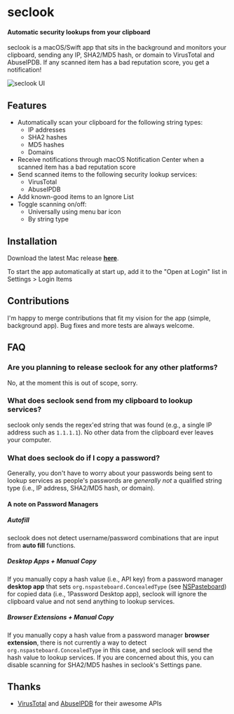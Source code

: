 # seclook

#### Automatic security lookups from your clipboard

seclook is a macOS/Swift app that sits in the background and monitors your clipboard, sending any IP, SHA2/MD5 hash, or domain to VirusTotal and AbuseIPDB. If any scanned item has a bad reputation score, you get a notification!

![seclook UI](https://seclook.app/static/ui.svg)

## Features

* Automatically scan your clipboard for the following string types:
  * IP addresses
  * SHA2 hashes
  * MD5 hashes
  * Domains
* Receive notifications through macOS Notification Center when a scanned item has a bad reputation score
* Send scanned items to the following security lookup services:
  * VirusTotal
  * AbuseIPDB
* Add known-good items to an Ignore List
* Toggle scanning on/off:
  * Universally using menu bar icon
  * By string type

## Installation

Download the latest Mac release [**here**](https://github.com/ackatz/seclook/raw/main/Releases/seclook.dmg). 

To start the app automatically at start up, add it to the "Open at Login" list in Settings > Login Items

## Contributions

I'm happy to merge contributions that fit my vision for the app (simple, background app). Bug fixes and more tests are always welcome.

## FAQ

### Are you planning to release seclook for any other platforms?

No, at the moment this is out of scope, sorry.

### What does seclook send from my clipboard to lookup services?

seclook only sends the regex'ed string that was found (e.g., a single IP address such as `1.1.1.1`). No other data from the clipboard ever leaves your computer.

### What does seclook do if I copy a password?

Generally, you don't have to worry about your passwords being sent to lookup services as people's passwords are *generally not* a qualified string type (i.e., IP address, SHA2/MD5 hash, or domain).

#### A note on Password Managers

##### Autofill

seclook does not detect username/password combinations that are input from **auto fill** functions.

##### Desktop Apps + Manual Copy

If you manually copy a hash value (i.e., API key) from a password manager **desktop app** that sets `org.nspasteboard.ConcealedType` (see [NSPasteboard](http://nspasteboard.org/)) for copied data (i.e., 1Password Desktop app), seclook will ignore the clipboard value and not send anything to lookup services.

##### Browser Extensions + Manual Copy

If you manually copy a hash value from a password manager **browser extension**, there is not currently a way to detect `org.nspasteboard.ConcealedType` in this case, and seclook will send the hash value to lookup services. If you are concerned about this, you can disable scanning for SHA2/MD5 hashes in seclook's Settings pane.


## Thanks

* [VirusTotal](https://www.virustotal.com/) and [AbuseIPDB](https://www.abuseipdb.com/) for their awesome APIs
